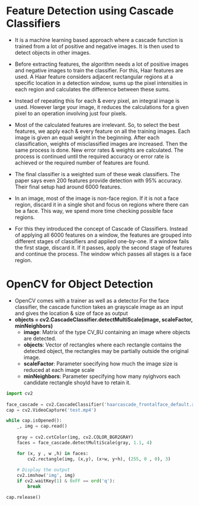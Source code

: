 # Feature Detection using Cascade Classifiers

- It is a machine learning based approach where a cascade function is trained from a lot of positive and negative images. It is then used to detect objects in other images.

- Before extracting features, the algorithm needs a lot of positive images and negative images to train the classifier. For this, Haar features are used. A Haar feature considers adjacent rectangular regions at a specific location in a detection window, sums up the pixel intensities in each region and calculates the difference between these sums.  

- Instead of repeating this for each & every pixel, an integral image is used. However large your image, it reduces the calculations for a given pixel to an operation involving just four pixels.

- Most of the calculated features are irrelevant. So, to select the best features, we apply each & every feature on all the training images. Each image is given an equal weight in the beginning. After each classification, weights of misclassified images are increased. Then the same process is done. New error rates & weights are calculated. The process is continued until the required accuracy or error rate is achieved or the required number of features are found.

- The final classifier is a weighted sum of these weak classifiers. The paper says even 200 features provide detection with 95% accuracy. Their final setup had around 6000 features.

- In an image, most of the image is non-face region. If it is not a face region, discard it in a single shot and focus on regions where there can be a face. This way, we spend more time checking possible face regions.

- For this they introduced the concept of Cascade of Classifiers. Instead of applying all 6000 features on a window, the features are grouped into different stages of classifiers and applied one-by-one. If a window fails the first stage, discard it. If it passes, apply the second stage of features and continue the process. The window which passes all stages is a face region.

# OpenCV for Object Detection
- OpenCV comes with a trainer as well as a detector.For the face classifier, the cascade function takes an grayscale image as an input and gives the location & size of face as output
- **objects = cv2.CascadeClassifier.detectMultiScale(image, scaleFactor, minNeighbors)**
  - **image**: Matrix of the type CV_8U containing an image where objects are detected.
  - **objects**: Vector of rectangles where each rectangle contains the detected object, the rectangles may be partially outside the original image.
  - **scaleFactor**: Parameter soecifying how much the image size is reduced at each image scale
  - **minNeighbors**: Parameter specifying how many nyighvors each candidate rectangle shoyld have to retain it.

```python
import cv2
                                                                            
face_cascade = cv2.CascadeClassifier('haarcascade_frontalface_default.xml') # Defining an object for the face classifier
cap = cv2.VideoCapture('test.mp4')	                                        # Add the location of video file here

while cap.isOpened():
    _, img = cap.read()
 
    gray = cv2.cvtColor(img, cv2.COLOR_BGR2GRAY)                            # The classifier needs a grayscale image
    faces = face_cascade.detectMultiScale(gray, 1.1, 4)                     # Gives the list of tuples containing location & size of faces

    for (x, y , w ,h) in faces:                                             # (x, y): Position of Face
        cv2.rectangle(img, (x,y), (x+w, y+h), (255, 0 , 0), 3)              # (w, h): Width & Height of Face
                                                                            # Draws rectangle around face(s)
    # Display the output
    cv2.imshow('img', img)
    if cv2.waitKey(1) & 0xFF == ord('q'):
        break

cap.release()
```
